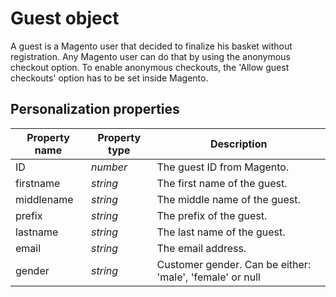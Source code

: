 # Guest object

A guest is a Magento user that decided to finalize his basket without registration.
Any Magento user can do that by using the anonymous checkout option. To enable anonymous
checkouts, the 'Allow guest checkouts' option has to be set inside Magento.

## Personalization properties

| Property name | Property type | Description                                               |
|---------------|---------------|-----------------------------------------------------------|
| ID            | _number_      | The guest ID from Magento.                                |
| firstname     | _string_      | The first name of the guest.                              |
| middlename    | _string_      | The middle name of the guest.                             |
| prefix        | _string_      | The prefix of the guest.                                  |
| lastname      | _string_      | The last name of the guest.                               |
| email         | _string_      | The email address.                                        |
| gender        | _string_      | Customer gender. Can be either: 'male', 'female' or null  |
